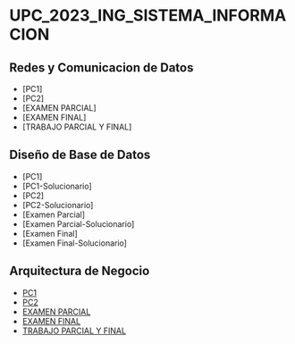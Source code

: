 # UPC_2023_ING_SISTEMA_INFORMACION

## Redes y Comunicacion de Datos 
- [PC1]
- [PC2]
- [EXAMEN PARCIAL]
- [EXAMEN FINAL]
- [TRABAJO PARCIAL Y FINAL]

## Diseño de Base de Datos 
- [PC1]
- [PC1-Solucionario]
- [PC2]
- [PC2-Solucionario]
- [Examen Parcial]
- [Examen Parcial-Solucionario]
- [Examen Final]
- [Examen Final-Solucionario]


## Arquitectura de Negocio
- [PC1](https://github.com/luisito362/2023_01/blob/main/Arquitectura%20de%20Negocio/ARQ_NEGOCIO_PC1_2023_01.pdf)
- [PC2](https://github.com/luisito362/2023_01/blob/main/Arquitectura%20de%20Negocio/ARQ_NEGOCIO_PC2_2023_01.pdf)
- [EXAMEN PARCIAL](https://github.com/luisito362/2023_01/blob/main/Arquitectura%20de%20Negocio/ARQ_NEGOCIO_PARCIAL_2023_01.pdf)
- [EXAMEN FINAL](https://github.com/luisito362/2023_01/blob/main/Arquitectura%20de%20Negocio/ARQ_NEGOCIO_FINAL_2023_01.pdf)
- [TRABAJO PARCIAL Y FINAL](https://github.com/luisito362/2023_01/blob/main/Arquitectura%20de%20Negocio/TRABAJO_FINAL-ARQUITECTURA%20DE%20NEGOCIO-GRUPO%201-SI704-2301-SX52.pdf)
